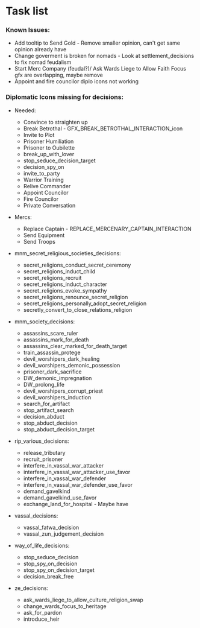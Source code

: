 # Task list
### Known Issues:
- Add tooltip to Send Gold - Remove smaller opinion, can't get same opinion already have
- Change goverment is broken for nomads - Look at settlement_decisions to fix nomad feudalism
- Start Merc Company (feudal?)/ Ask Wards Liege to Allow Faith Focus gfx are overlapping, maybe remove
- Appoint and fire councilor diplo icons not working
### Diplomatic Icons missing for decisions: 

- Needed:
	- Convince to straighten up
	- Break Betrothal - GFX_BREAK_BETROTHAL_INTERACTION_icon
	- Invite to Plot
	- Prisoner Humiliation
	- Prisoner to Oubilette
	- break_up_with_lover
	- stop_seduce_decision_target
	- decision_spy_on
	- invite_to_party
	- Warrior Training
	- Relive Commander
	- Appoint Councilor
	- Fire Councilor
	- Private Conversation
	
- Mercs:
	- Replace Captain - REPLACE_MERCENARY_CAPTAIN_INTERACTION
	- Send Equipment
	- Send Troops

- mnm_secret_religious_societies_decisions:
	- secret_religions_conduct_secret_ceremony
	- secret_religions_induct_child
	- secret_religions_recruit
	- secret_religions_induct_character
	- secret_religions_evoke_sympathy
	- secret_religions_renounce_secret_religion
	- secret_religions_personally_adopt_secret_religion
	- secretly_convert_to_close_relations_religion
		
- mnm_society_decisions:
	- assassins_scare_ruler
	- assassins_mark_for_death
	- assassins_clear_marked_for_death_target
	- train_assassin_protege
	- devil_worshipers_dark_healing
	- devil_worshipers_demonic_possession
	- prisoner_dark_sacrifice
	- DW_demonic_impregnation
	- DW_prolong_life
	- devil_worshipers_corrupt_priest
	- devil_worshipers_induction
	- search_for_artifact
	- stop_artifact_search
	- decision_abduct
	- stop_abduct_decision
	- stop_abduct_decision_target
		
- rip_various_decisions:
	- release_tributary
	- recruit_prisoner
	- interfere_in_vassal_war_attacker
	- interfere_in_vassal_war_attacker_use_favor
	- interfere_in_vassal_war_defender
	- interfere_in_vassal_war_defender_use_favor
	- demand_gavelkind
	- demand_gavelkind_use_favor
	- exchange_land_for_hospital - Maybe have
		
- vassal_decisions:
	- vassal_fatwa_decision
	- vassal_zun_judgement_decision
		
- way_of_life_decisions:
	- stop_seduce_decision
	- stop_spy_on_decision
	- stop_spy_on_decision_target
	- decision_break_free
		
- ze_decisions:
	- ask_wards_liege_to_allow_culture_religion_swap
	- change_wards_focus_to_heritage
	- ask_for_pardon
	- introduce_heir
